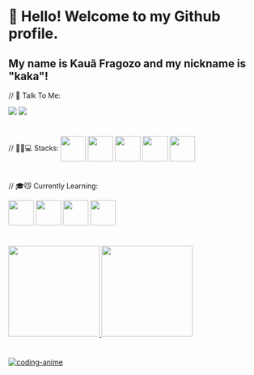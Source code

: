 # 👋 Hello! Welcome to my Github profile.
## My name is Kauã Fragozo and my nickname is "kaka"!

// 🤳 Talk To Me:
<div>
<a href="https://instagram.com/kauafragoozo" target="_blank"><img loading="lazy" src="https://img.shields.io/badge/-Instagram-%23E4405F?style=for-the-badge&logo=instagram&logoColor=white" target="_blank"></a> <a href="https://www.linkedin.com/in/kauã-fragozo-8a3a15260/" target="_blank"><img loading="lazy" src="https://img.shields.io/badge/-LinkedIn-%230077B5?style=for-the-badge&logo=linkedin&logoColor=white" target="_blank"></a>   
</div>

#  
// 🐱‍👤💻 Stacks:
   <img align="center" height="50" width="50" src="https://cdn.jsdelivr.net/gh/devicons/devicon/icons/csharp/csharp-original.svg" /> <img align="center" height="50" width="50" src="https://cdn.jsdelivr.net/gh/devicons/devicon/icons/dotnetcore/dotnetcore-original.svg" />
   <img align="center" height="50" width="50" src="https://cdn.jsdelivr.net/gh/devicons/devicon/icons/git/git-original.svg" />
   <img align="center" height="50" width="50" src="https://cdn.jsdelivr.net/gh/devicons/devicon/icons/azure/azure-original.svg" />
   <img align="center" height="50" width="50" src="https://cdn.jsdelivr.net/gh/devicons/devicon/icons/microsoftsqlserver/microsoftsqlserver-plain-wordmark.svg" />  
# 
// 🎓😼 Currently Learning:

   <img align="center" height="50" width="50" src="https://cdn.jsdelivr.net/gh/devicons/devicon/icons/java/java-original-wordmark.svg" /> <img align="center" height="50" width="50" src="https://cdn.jsdelivr.net/gh/devicons/devicon/icons/mysql/mysql-original.svg" />
    <img align="center" height="50" width="50" src="https://cdn.jsdelivr.net/gh/devicons/devicon/icons/mongodb/mongodb-original-wordmark.svg" />
    <img align="center" height="50" width="50" src="https://cdn.jsdelivr.net/gh/devicons/devicon/icons/spring/spring-original-wordmark.svg" />

#
<div>
<a href="https://github.com/kauafragozo">
<img loading="lazy" height="180em" src="https://github-readme-stats.vercel.app/api/top-langs/?username=kauafragozo&layout=compact&langs_count=7&theme=dracula&rank_icon=github"/>
<img loading="lazy" height="180em" src="https://github-readme-stats.vercel.app/api?username=kauafragozo&show_icons=true&theme=dracula&include_all_commits=true&count_private=true"/>
</div>

#
![coding-anime](https://github.com/kauafragozo/kauafragozo/assets/132836415/aa5f6b8f-0c84-4b5e-b03b-202d15aa2baf)



